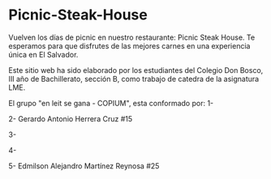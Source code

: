 # Picnic-Steak-House
Vuelven los días de picnic en nuestro restaurante: Picnic Steak House. Te esperamos para que disfrutes de las mejores carnes en una experiencia única en El Salvador.

Este sitio web ha sido elaborado por los estudiantes del Colegio Don Bosco, III año de Bachillerato, sección B, como trabajo de catedra de la asignatura LME.

El grupo "en leit se gana - COPIUM", esta conformado por:
1-

2- Gerardo Antonio Herrera Cruz #15

3- 

4-

5- Edmilson Alejandro Martínez Reynosa #25
